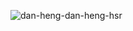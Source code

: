 
![dan-heng-dan-heng-hsr](https://github.com/user-attachments/assets/8df977e6-3e03-45cb-ac7d-b42331a929be)
